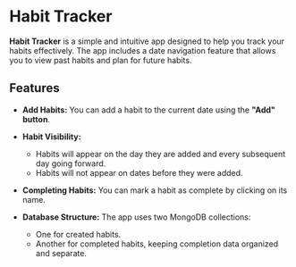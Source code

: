 # Habit Tracker

**Habit Tracker** is a simple and intuitive app designed to help you track your habits effectively. The app includes a date navigation feature that allows you to view past habits and plan for future habits.

## Features

- **Add Habits:**
  You can add a habit to the current date using the **"Add" button**.

- **Habit Visibility:**
  - Habits will appear on the day they are added and every subsequent day going forward.
  - Habits will not appear on dates before they were added.

- **Completing Habits:**
  You can mark a habit as complete by clicking on its name.

- **Database Structure:**
  The app uses two MongoDB collections:
  - One for created habits.
  - Another for completed habits, keeping completion data organized and separate.